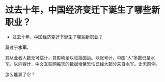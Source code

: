 # 过去十年，中国经济变迁下诞生了哪些新职业？

- [过去十年，中国经济变迁下诞生了哪些新职业？](https://www.zhihu.com/question/299637816/answer/521576857)


莫过于**水军**。

其从业者人数无可估计，其影响足以动摇国运。以账号计，中国“人”多数已是水军。以内容计，中文互联网每天的数据增量恐怕已经大部分来自水军。史无前例。

怎么能漏了它？
